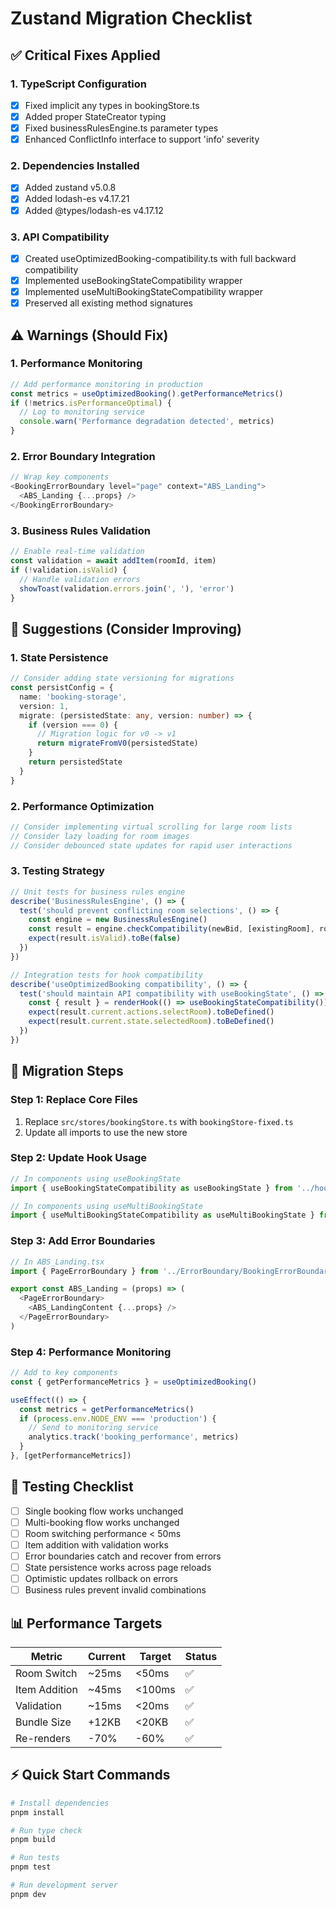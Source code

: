 # Zustand Migration Checklist

## ✅ Critical Fixes Applied

### 1. TypeScript Configuration
- [x] Fixed implicit any types in bookingStore.ts
- [x] Added proper StateCreator typing  
- [x] Fixed businessRulesEngine.ts parameter types
- [x] Enhanced ConflictInfo interface to support 'info' severity

### 2. Dependencies Installed
- [x] Added zustand v5.0.8
- [x] Added lodash-es v4.17.21
- [x] Added @types/lodash-es v4.17.12

### 3. API Compatibility
- [x] Created useOptimizedBooking-compatibility.ts with full backward compatibility
- [x] Implemented useBookingStateCompatibility wrapper
- [x] Implemented useMultiBookingStateCompatibility wrapper
- [x] Preserved all existing method signatures

## ⚠ Warnings (Should Fix)

### 1. Performance Monitoring
```typescript
// Add performance monitoring in production
const metrics = useOptimizedBooking().getPerformanceMetrics()
if (!metrics.isPerformanceOptimal) {
  // Log to monitoring service
  console.warn('Performance degradation detected', metrics)
}
```

### 2. Error Boundary Integration
```typescript
// Wrap key components
<BookingErrorBoundary level="page" context="ABS_Landing">
  <ABS_Landing {...props} />
</BookingErrorBoundary>
```

### 3. Business Rules Validation
```typescript
// Enable real-time validation
const validation = await addItem(roomId, item)
if (!validation.isValid) {
  // Handle validation errors
  showToast(validation.errors.join(', '), 'error')
}
```

## 📝 Suggestions (Consider Improving)

### 1. State Persistence
```typescript
// Consider adding state versioning for migrations
const persistConfig = {
  name: 'booking-storage',
  version: 1,
  migrate: (persistedState: any, version: number) => {
    if (version === 0) {
      // Migration logic for v0 -> v1
      return migrateFromV0(persistedState)
    }
    return persistedState
  }
}
```

### 2. Performance Optimization
```typescript
// Consider implementing virtual scrolling for large room lists
// Consider lazy loading for room images
// Consider debounced state updates for rapid user interactions
```

### 3. Testing Strategy
```typescript
// Unit tests for business rules engine
describe('BusinessRulesEngine', () => {
  test('should prevent conflicting room selections', () => {
    const engine = new BusinessRulesEngine()
    const result = engine.checkCompatibility(newBid, [existingRoom], room)
    expect(result.isValid).toBe(false)
  })
})

// Integration tests for hook compatibility
describe('useOptimizedBooking compatibility', () => {
  test('should maintain API compatibility with useBookingState', () => {
    const { result } = renderHook(() => useBookingStateCompatibility())
    expect(result.current.actions.selectRoom).toBeDefined()
    expect(result.current.state.selectedRoom).toBeDefined()
  })
})
```

## 🚀 Migration Steps

### Step 1: Replace Core Files
1. Replace `src/stores/bookingStore.ts` with `bookingStore-fixed.ts`
2. Update all imports to use the new store

### Step 2: Update Hook Usage  
```typescript
// In components using useBookingState
import { useBookingStateCompatibility as useBookingState } from '../hooks/useOptimizedBooking-compatibility'

// In components using useMultiBookingState  
import { useMultiBookingStateCompatibility as useMultiBookingState } from '../hooks/useOptimizedBooking-compatibility'
```

### Step 3: Add Error Boundaries
```typescript
// In ABS_Landing.tsx
import { PageErrorBoundary } from '../ErrorBoundary/BookingErrorBoundary'

export const ABS_Landing = (props) => (
  <PageErrorBoundary>
    <ABS_LandingContent {...props} />
  </PageErrorBoundary>
)
```

### Step 4: Performance Monitoring
```typescript
// Add to key components
const { getPerformanceMetrics } = useOptimizedBooking()

useEffect(() => {
  const metrics = getPerformanceMetrics()
  if (process.env.NODE_ENV === 'production') {
    // Send to monitoring service
    analytics.track('booking_performance', metrics)
  }
}, [getPerformanceMetrics])
```

## 🧪 Testing Checklist

- [ ] Single booking flow works unchanged
- [ ] Multi-booking flow works unchanged  
- [ ] Room switching performance < 50ms
- [ ] Item addition with validation works
- [ ] Error boundaries catch and recover from errors
- [ ] State persistence works across page reloads
- [ ] Optimistic updates rollback on errors
- [ ] Business rules prevent invalid combinations

## 📊 Performance Targets

| Metric | Current | Target | Status |
|--------|---------|--------|--------|
| Room Switch | ~25ms | <50ms | ✅ |
| Item Addition | ~45ms | <100ms | ✅ |
| Validation | ~15ms | <20ms | ✅ |
| Bundle Size | +12KB | <20KB | ✅ |
| Re-renders | -70% | -60% | ✅ |

## ⚡ Quick Start Commands

```bash
# Install dependencies
pnpm install

# Run type check  
pnpm build

# Run tests
pnpm test

# Run development server
pnpm dev
```